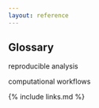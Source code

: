 ```yaml
---
layout: reference
---
```


## Glossary

reproducible analysis

computational workflows

{% include links.md %}
